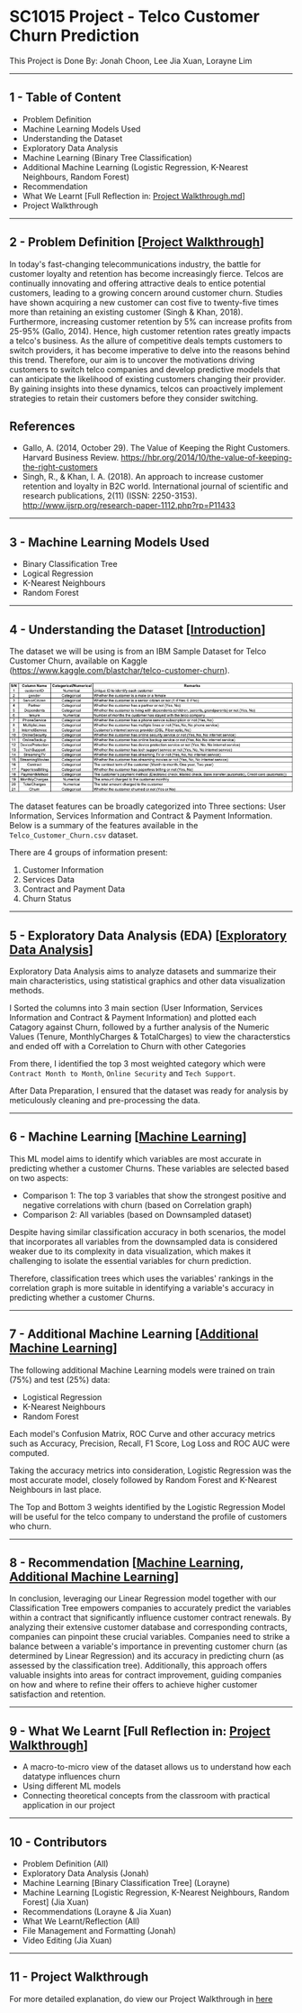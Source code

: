 # SC1015 Project - Telco Customer Churn Prediction
This Project is Done By: Jonah Choon, Lee Jia Xuan, Lorayne Lim

<hr> 

## 1 - Table of Content
- Problem Definition
- Machine Learning Models Used
- Understanding the Dataset
- Exploratory Data Analysis
- Machine Learning (Binary Tree Classification)
- Additional Machine Learning (Logistic Regression, K-Nearest Neighbours, Random Forest)
- Recommendation
- What We Learnt [Full Reflection in: [Project Walkthrough.md](Project%20Walkthrough.md)]
- Project Walkthrough

<hr> 

## 2 - Problem Definition [[Project Walkthrough](Project%20Walkthrough.md#ProblemDefinition)]
In today's fast-changing telecommunications industry, the battle for customer loyalty and retention has become increasingly fierce. Telcos are continually innovating and offering attractive deals to entice potential customers, leading to a growing concern around customer churn. Studies have shown acquiring a new customer can cost five to twenty-five times more than retaining an existing customer (Singh & Khan, 2018). Furthermore, increasing customer retention by 5% can increase profits from 25-95% (Gallo, 2014). Hence, high customer retention rates greatly impacts a telco's business. As the allure of competitive deals tempts customers to switch providers, it has become imperative to delve into the reasons behind this trend. Therefore, our aim is to uncover the motivations driving customers to switch telco companies and develop predictive models that can anticipate the likelihood of existing customers changing their provider. By gaining insights into these dynamics, telcos can proactively implement strategies to retain their customers before they consider switching.

## References
- Gallo, A. (2014, October 29). The Value of Keeping the Right Customers. Harvard Business Review. https://hbr.org/2014/10/the-value-of-keeping-the-right-customers
- Singh, R., & Khan, I. A. (2018). An approach to increase customer retention and loyalty in B2C world. International journal of scientific and research publications, 2(11) (ISSN: 2250-3153). http://www.ijsrp.org/research-paper-1112.php?rp=P11433

<hr>

## 3 - Machine Learning Models Used
- Binary Classification Tree
- Logical Regression
- K-Nearest Neighbours
- Random Forest 

<hr> 

## 4 - Understanding the Dataset [[Introduction](Jupyter%20Notebooks/1%20-%20Introduction.ipynb)]
The dataset we will be using is from an IBM Sample Dataset for Telco Customer Churn, available on Kaggle (https://www.kaggle.com/blastchar/telco-customer-churn).

<center><img src="Images/DataPrep.png" alt="Data Preparation"></center>

The dataset features can be broadly categorized into Three sections: User Information, Services Information and Contract & Payment Information. Below is a summary of the features available in the `Telco_Customer_Churn.csv` dataset.

There are 4 groups of information present:
1) Customer Information
2) Services Data
3) Contract and Payment Data
4) Churn Status

<hr> 

## 5 - Exploratory Data Analysis (EDA) [[Exploratory Data Analysis](Jupyter%20Notebooks/2%20-%20Exploratory%20Data%20Analysis%20(EDA).ipynb)]
Exploratory Data Analysis aims to analyze datasets and summarize their main characteristics, using statistical graphics and other data visualization methods. 

I Sorted the columns into 3 main section (User Information, Services Information and Contract & Payment Information) and plotted each Catagory against Churn, followed by a further analysis of the Numeric Values (Tenure, MonthlyCharges & TotalCharges) to view the characterstics and ended off with a Correlation to Churn with other Categories

From there, I identified the top 3 most weighted category which were `Contract Month to Month`, `Online Security` and `Tech Support`.

After Data Preparation, I ensured that the dataset was ready for analysis by meticulously cleaning and pre-processing the data.

<hr>

## 6 - Machine Learning [[Machine Learning](Jupyter%20Notebooks/3%20-%20Machine%20Learning.ipynb)]
This ML model aims to identify which variables are most accurate in predicting whether a customer Churns. These variables are selected based on two aspects:

- Comparison 1: The top 3 variables that show the strongest positive and negative correlations with churn (based on Correlation graph)
- Comparison 2: All variables (based on Downsampled dataset)

Despite having similar classification accuracy in both scenarios, the model that incorporates all variables from the downsampled data is considered weaker due to its complexity in data visualization, which makes it challenging to isolate the essential variables for churn prediction. 

Therefore, classification trees which uses the variables' rankings in the correlation graph is more suitable in identifying a variable's accuracy in predicting whether a customer Churns.

<hr>

## 7 - Additional Machine Learning [[Additional Machine Learning](Jupyter%20Notebooks/4%20-%20Additional%20Machine%20Learning%20(Logistic%20Regression%2C%20K%20Nearest%20Neighbours%2C%20Random%20Forest).ipynb)]
The following additional Machine Learning models were trained on train (75%) and test (25%) data:
- Logistical Regression
- K-Nearest Neighbours
- Random Forest

Each model's Confusion Matrix, ROC Curve and other accuracy metrics such as Accuracy, Precision, Recall, F1 Score, Log Loss and ROC AUC were computed.

Taking the accuracy metrics into consideration, Logistic Regression was the most accurate model, closely followed by Random Forest and K-Nearest Neighbours in last place.

The Top and Bottom 3 weights identified by the Logistic Regression Model will be useful for the telco company to understand the profile of customers who churn.

<hr> 

## 8 - Recommendation [[Machine Learning](Jupyter%20Notebooks/3%20-%20Machine%20Learning.ipynb), [Additional Machine Learning](Jupyter%20Notebooks/4%20-%20Additional%20Machine%20Learning%20(Logistic%20Regression%2C%20K%20Nearest%20Neighbours%2C%20Random%20Forest).ipynb)]
In conclusion, leveraging our Linear Regression model together with our Classification Tree empowers companies to accurately predict the variables within a contract that significantly influence customer contract renewals. By analyzing their extensive customer database and corresponding contracts, companies can pinpoint these crucial variables. Companies need to strike a balance between a variable's importance in preventing customer churn (as determined by Linear Regression) and its accuracy in predicting churn (as assessed by the classification tree). Additionally, this approach offers valuable insights into areas for contract improvement, guiding companies on how and where to refine their offers to achieve higher customer satisfaction and retention.

<hr>

## 9 - What We Learnt [Full Reflection in: [Project Walkthrough](Project%20Walkthrough.md#reflection)]
- A macro-to-micro view of the dataset allows us to understand how each datatype influences churn​
- Using different ML models​
- Connecting theoretical concepts from the classroom with practical application in our project

<hr>

## 10 - Contributors
- Problem Definition (All)
- Exploratory Data Analysis (Jonah)
- Machine Learning [Binary Classification Tree] (Lorayne)
- Machine Learning [Logistic Regression, K-Nearest Neighbours, Random Forest] (Jia Xuan)
- Recommendations (Lorayne & Jia Xuan)
- What We Learnt/Reflection (All)
- File Management and Formatting (Jonah)
- Video Editing (Jia Xuan)

<hr> 

## 11 - Project Walkthrough
For more detailed explanation, do view our Project Walkthrough in [here](Project%20Walkthrough.md)
